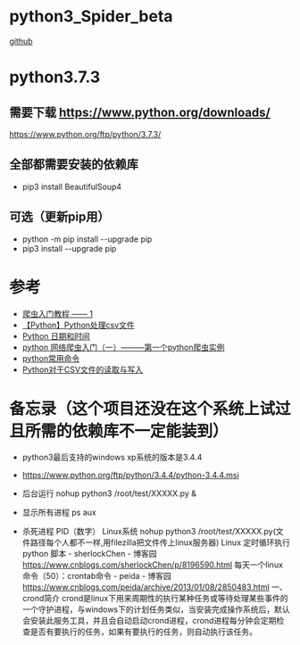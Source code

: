 # python3_Spider_beta
[github](https://github.com/shitianshiwa/python3_Spider_beta)

# python3.7.3
## 需要下载 https://www.python.org/downloads/
https://www.python.org/ftp/python/3.7.3/

## 全部都需要安装的依赖库
* pip3 install BeautifulSoup4
## 可选（更新pip用）
* python -m pip install --upgrade pip
* pip3 install --upgrade pip

# 参考
* [爬虫入门教程 —— 1](https://blog.csdn.net/redpintings/article/details/79916679)
* [【Python】Python处理csv文件](https://www.cnblogs.com/yanglang/p/7126660.html)
* [Python 日期和时间](https://www.runoob.com/python/python-date-time.html)
* [python 网络爬虫入门（一）———第一个python爬虫实例](https://blog.csdn.net/Bo_wen_/article/details/50868339)
* [python常用命令](https://blog.csdn.net/weixin_39875181/article/details/78695264)
* [Python对于CSV文件的读取与写入](https://www.cnblogs.com/unnameable/p/7366437.html )

# 备忘录（这个项目还没在这个系统上试过且所需的依赖库不一定能装到）
* python3最后支持的windows xp系统的版本是3.4.4
* https://www.python.org/ftp/python/3.4.4/python-3.4.4.msi

* 后台运行 nohup python3 /root/test/XXXXX.py &
* 显示所有进程 ps aux
* 杀死进程 PID（数字）
Linux系统 nohup python3 /root/test/XXXXX.py(文件路径每个人都不一样,用filezilla把文件传上linux服务器)
Linux 定时循环执行 python 脚本 - sherlockChen - 博客园
https://www.cnblogs.com/sherlockChen/p/8196590.html
每天一个linux命令（50）：crontab命令 - peida - 博客园
https://www.cnblogs.com/peida/archive/2013/01/08/2850483.html
一、crond简介
crond是linux下用来周期性的执行某种任务或等待处理某些事件的一个守护进程，与windows下的计划任务类似，当安装完成操作系统后，默认会安装此服务工具，并且会自动启动crond进程，crond进程每分钟会定期检查是否有要执行的任务，如果有要执行的任务，则自动执行该任务。


